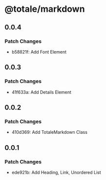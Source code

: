 # @totale/markdown

## 0.0.4

### Patch Changes

- b58821f: Add Font Element

## 0.0.3

### Patch Changes

- 41f633a: Add Details Element

## 0.0.2

### Patch Changes

- 410d369: Add TotaleMarkdown Class

## 0.0.1

### Patch Changes

- ede921b: Add Heading, Link, Unordered List
